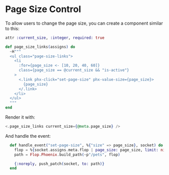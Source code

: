 # Page Size Control

To allow users to change the page size, you can create a component similar to
this:

```elixir
attr :current_size, :integer, required: true

def page_size_links(assigns) do
  ~H"""
  <ul class="page-size-links">
    <li
      :for={page_size <- [10, 20, 40, 60]}
      class={page_size == @current_size && "is-active"}
    >
      <.link phx-click="set-page-size" phx-value-size={page_size}>
        {page_size}
      </.link>
    </li>
  </ul>
  """
end
```

Render it with:

```heex
<.page_size_links current_size={@meta.page_size} />
```

And handle the event:

```elixir
  def handle_event("set-page-size", %{"size" => page_size}, socket) do
    flop = %{socket.assigns.meta.flop | page_size: page_size, limit: nil}
    path = Flop.Phoenix.build_path(~p"/pets", flop)

    {:noreply, push_patch(socket, to: path)}
  end
```
